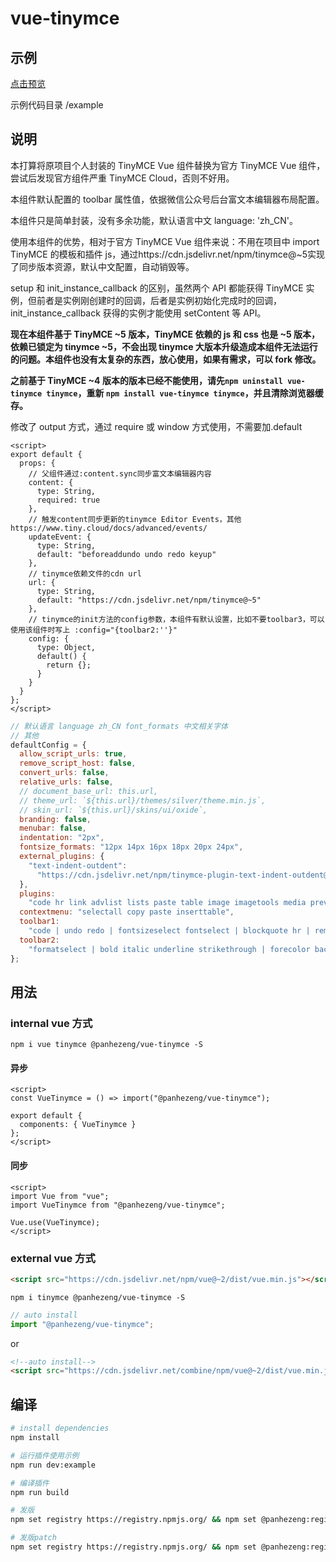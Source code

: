 # vue-tinymce

## 示例

[点击预览](https://panhezeng.github.io/vue-tinymce/)

示例代码目录 /example

## 说明

本打算将原项目个人封装的 TinyMCE Vue 组件替换为官方 TinyMCE Vue 组件，尝试后发现官方组件严重 TinyMCE Cloud，否则不好用。

本组件默认配置的 toolbar 属性值，依据微信公众号后台富文本编辑器布局配置。

本组件只是简单封装，没有多余功能，默认语言中文 language: 'zh_CN'。

使用本组件的优势，相对于官方 TinyMCE Vue 组件来说：不用在项目中 import TinyMCE 的模板和插件 js，通过https://cdn.jsdelivr.net/npm/tinymce@~5实现了同步版本资源，默认中文配置，自动销毁等。

setup 和 init_instance_callback 的区别，虽然两个 API 都能获得 TinyMCE 实例，但前者是实例刚创建时的回调，后者是实例初始化完成时的回调，init_instance_callback 获得的实例才能使用 setContent 等 API。

**现在本组件基于 TinyMCE ~5 版本，TinyMCE 依赖的 js 和 css 也是 ~5 版本，依赖已锁定为 tinymce ~5，不会出现 tinymce 大版本升级造成本组件无法运行的问题。本组件也没有太复杂的东西，放心使用，如果有需求，可以 fork 修改。**

**之前基于 TinyMCE ~4 版本的版本已经不能使用，请先`npm uninstall vue-tinymce tinymce`，重新 `npm install vue-tinymce tinymce`，并且清除浏览器缓存。**

修改了 output 方式，通过 require 或 window 方式使用，不需要加.default

```vue
<script>
export default {
  props: {
    // 父组件通过:content.sync同步富文本编辑器内容
    content: {
      type: String,
      required: true
    },
    // 触发content同步更新的tinymce Editor Events，其他https://www.tiny.cloud/docs/advanced/events/
    updateEvent: {
      type: String,
      default: "beforeaddundo undo redo keyup"
    },
    // tinymce依赖文件的cdn url
    url: {
      type: String,
      default: "https://cdn.jsdelivr.net/npm/tinymce@~5"
    },
    // tinymce的init方法的config参数，本组件有默认设置，比如不要toolbar3，可以使用该组件时写上 :config="{toolbar2:''}"
    config: {
      type: Object,
      default() {
        return {};
      }
    }
  }
};
</script>
```

```javascript
// 默认语言 language zh_CN font_formats 中文相关字体
// 其他
defaultConfig = {
  allow_script_urls: true,
  remove_script_host: false,
  convert_urls: false,
  relative_urls: false,
  // document_base_url: this.url,
  // theme_url: `${this.url}/themes/silver/theme.min.js`,
  // skin_url: `${this.url}/skins/ui/oxide`,
  branding: false,
  menubar: false,
  indentation: "2px",
  fontsize_formats: "12px 14px 16px 18px 20px 24px",
  external_plugins: {
    "text-indent-outdent":
      "https://cdn.jsdelivr.net/npm/tinymce-plugin-text-indent-outdent@latest/dist/tinymce-plugin-text-indent-outdent/plugin.min.js"
  },
  plugins:
    "code hr link advlist lists paste table image imagetools media preview",
  contextmenu: "selectall copy paste inserttable",
  toolbar1:
    "code | undo redo | fontsizeselect fontselect | blockquote hr | removeformat link unlink pastetext preview | image media",
  toolbar2:
    "formatselect | bold italic underline strikethrough | forecolor backcolor | text-indent text-outdent | indent outdent | alignleft aligncenter alignright alignjustify | bullist numlist"
};
```

## 用法

### internal vue 方式

`npm i vue tinymce @panhezeng/vue-tinymce -S`

#### 异步

```vue
<script>
const VueTinymce = () => import("@panhezeng/vue-tinymce");

export default {
  components: { VueTinymce }
};
</script>
```

#### 同步

```vue
<script>
import Vue from "vue";
import VueTinymce from "@panhezeng/vue-tinymce";

Vue.use(VueTinymce);
</script>
```

### external vue 方式

```html
<script src="https://cdn.jsdelivr.net/npm/vue@~2/dist/vue.min.js"></script>
```

`npm i tinymce @panhezeng/vue-tinymce -S`

```javascript
// auto install
import "@panhezeng/vue-tinymce";
```

or

```html
<!--auto install-->
<script src="https://cdn.jsdelivr.net/combine/npm/vue@~2/dist/vue.min.js,npm/tinymce@~5/tinymce.min.js,npm/@panhezeng/vue-tinymce@latest/dist/vue-tinymce.min.js"></script>
```

## 编译

```bash
# install dependencies
npm install

# 运行插件使用示例
npm run dev:example

# 编译插件
npm run build

# 发版
npm set registry https://registry.npmjs.org/ && npm set @panhezeng:registry https://registry.npmjs.org/ && npm publish --access public && npm set registry https://registry.npm.taobao.org/ && npm set @panhezeng:registry https://registry.npm.taobao.org/

# 发版patch
npm set registry https://registry.npmjs.org/ && npm set @panhezeng:registry https://registry.npmjs.org/ && npm version patch && npm publish --access public && npm set registry https://registry.npm.taobao.org/ && npm set @panhezeng:registry https://registry.npm.taobao.org/

```
